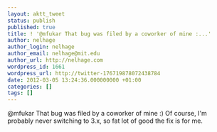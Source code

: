 ```yaml
---
layout: aktt_tweet
status: publish
published: true
title: ! '@mfukar That bug was filed by a coworker of mine :...'
author: nelhage
author_login: nelhage
author_email: nelhage@mit.edu
author_url: http://nelhage.com
wordpress_id: 1661
wordpress_url: http://twitter-176719878072438784
date: 2012-03-05 13:24:36.000000000 +01:00
categories: []
tags: []
---
```

@mfukar That bug was filed by a coworker of mine :) Of course, I'm probably never switching to 3.x, so fat lot of good the fix is for me.
